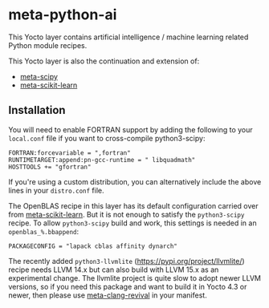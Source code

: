 # meta-python-ai

This Yocto layer contains artificial intelligence / machine learning related Python module recipes.

This Yocto layer is also the continuation and extension of:

* [meta-scipy](https://github.com/tuxable-ltd/meta-scipy)
* [meta-scikit-learn](https://github.com/tuxable-ltd/meta-scikit-learn)

Installation
------------

You will need to enable FORTRAN support by adding the following to your
`local.conf` file if you want to cross-compile python3-scipy:

    FORTRAN:forcevariable = ",fortran"
    RUNTIMETARGET:append:pn-gcc-runtime = " libquadmath"
    HOSTTOOLS += "gfortran"

If you're using a custom distribution, you can alternatively include the
above lines in your `distro.conf` file.

The OpenBLAS recipe in this layer has its default configuration carried
over from [meta-scikit-learn](https://github.com/tuxable-ltd/meta-scikit-learn).
But it is not enough to satisfy the `python3-scipy` recipe. To allow
`python3-scipy` build and work, this settings is needed in an
`openblas_%.bbappend`:

    PACKAGECONFIG = "lapack cblas affinity dynarch"

The recently added `python3-llvmlite` (https://pypi.org/project/llvmlite/)
recipe needs LLVM 14.x but can also build with LLVM 15.x as an experimental
change. The llvmlite project is quite slow to adopt newer LLVM versions,
so if you need this package and want to build it in Yocto 4.3 or newer,
then please use [meta-clang-revival](https://github.com/zboszor/meta-clang-revival)
in your manifest.
